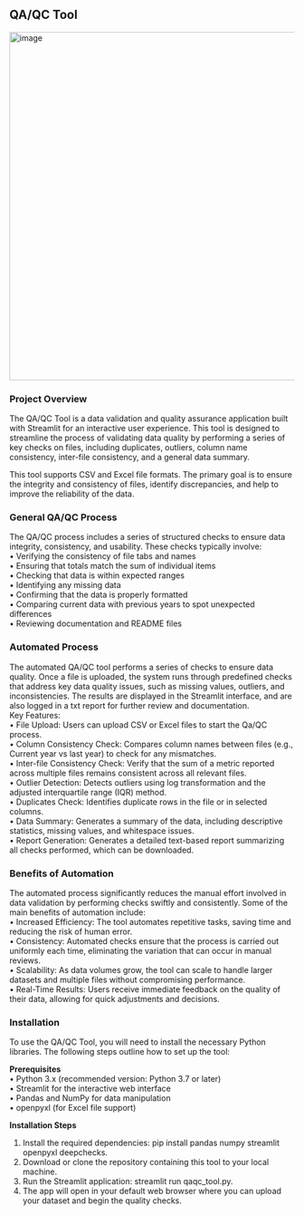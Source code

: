 ## QA/QC Tool 

<img width="615" alt="image" src="https://github.com/user-attachments/assets/7ee000ad-b9c6-4a53-9506-d87d4fdee09f" />


### Project Overview
The QA/QC Tool is a data validation and quality assurance application built with Streamlit for an interactive user experience. This tool is designed to streamline the process of validating data quality by performing a series of key checks on files, including duplicates, outliers, column name consistency, inter-file consistency, and a general data summary.

This tool supports CSV and Excel file formats. The primary goal is to ensure the integrity and consistency of files, identify discrepancies, and help to improve the reliability of the data.

### General QA/QC Process 
The QA/QC process includes a series of structured checks to ensure data integrity, consistency, and usability. These checks typically involve:\
•	Verifying the consistency of file tabs and names\
•	Ensuring that totals match the sum of individual items\
•	Checking that data is within expected ranges\
•	Identifying any missing data\
•	Confirming that the data is properly formatted\
•	Comparing current data with previous years to spot unexpected differences\
•	Reviewing documentation and README files

### Automated Process
The automated QA/QC tool performs a series of checks to ensure data quality. Once a file is uploaded, the system runs through predefined checks that address key data quality issues, such as missing values, outliers, and inconsistencies. The results are displayed in the Streamlit interface, and are also logged in a txt report for further review and documentation.\
Key Features:\
• File Upload: Users can upload CSV or Excel files to start the Qa/QC process.\
• Column Consistency Check: Compares column names between files (e.g., Current year vs last year) to check for any mismatches.\
• Inter-file Consistency Check: Verify that the sum of a metric reported across multiple files remains consistent across all relevant files.\
• Outlier Detection: Detects outliers using log transformation and the adjusted interquartile range (IQR) method.\
• Duplicates Check: Identifies duplicate rows in the file or in selected columns.\
• Data Summary: Generates a summary of the data, including descriptive statistics, missing values, and whitespace issues.\
• Report Generation: Generates a detailed text-based report summarizing all checks performed, which can be downloaded.

### Benefits of Automation
The automated process significantly reduces the manual effort involved in data validation by performing checks swiftly and consistently. Some of the main benefits of automation include:\
• Increased Efficiency: The tool automates repetitive tasks, saving time and reducing the risk of human error.\
• Consistency: Automated checks ensure that the process is carried out uniformly each time, eliminating the variation that can occur in manual reviews.\
• Scalability: As data volumes grow, the tool can scale to handle larger datasets and multiple files without compromising performance.\
• Real-Time Results: Users receive immediate feedback on the quality of their data, allowing for quick adjustments and decisions.

### Installation 
To use the QA/QC Tool, you will need to install the necessary Python libraries. The following steps outline how to set up the tool:

**Prerequisites**\
• Python 3.x (recommended version: Python 3.7 or later)\
• Streamlit for the interactive web interface\
• Pandas and NumPy for data manipulation\
• openpyxl (for Excel file support)

**Installation Steps**
1. Install the required dependencies: pip install pandas numpy streamlit openpyxl deepchecks.
2. Download or clone the repository containing this tool to your local machine.
3. Run the Streamlit application: streamlit run qaqc_tool.py.
4. The app will open in your default web browser where you can upload your dataset and begin the quality checks.
